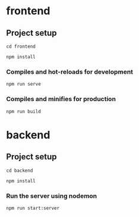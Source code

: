 # frontend

## Project setup
```
cd frontend
```

```
npm install
```

### Compiles and hot-reloads for development
```
npm run serve
```

### Compiles and minifies for production
```
npm run build
```

# backend

## Project setup
```
cd backend
```

```
npm install
```

### Run the server using nodemon
```
npm run start:server
```